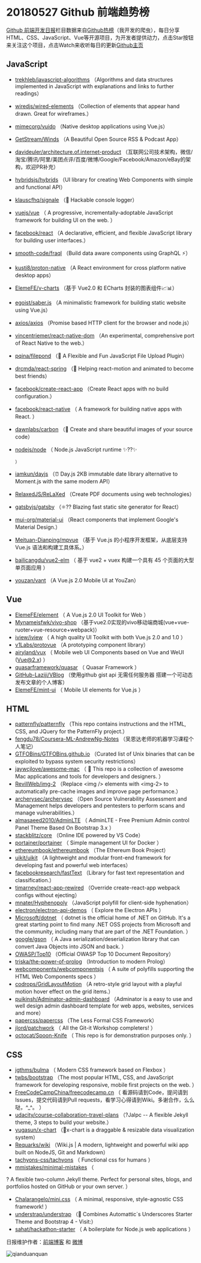 # 20180527 Github 前端趋势榜

[Github 前端开发日报](http://caibaojian.com/c/news)栏目数据来自[Github热榜](http://news.caibaojian.com/)（我开发的爬虫），每日分享HTML、CSS、JavaScript、Vue等开源项目，为开发者提供动力，点击Star按钮来关注这个项目，点击Watch来收听每日的更新[Github主页](https://github.com/kujian/githubTrending)
## JavaScript

* [trekhleb/javascript-algorithms](https://github.com/trekhleb/javascript-algorithms) （Algorithms and data structures implemented in JavaScript with explanations and links to further readings）
* [wiredjs/wired-elements](https://github.com/wiredjs/wired-elements) （Collection of elements that appear hand drawn. Great for wireframes.）
* [mimecorg/vuido](https://github.com/mimecorg/vuido) （Native desktop applications using Vue.js）
* [GetStream/Winds](https://github.com/GetStream/Winds) （A Beautiful Open Source RSS &amp; Podcast App）
* [davideuler/architecture.of.internet-product](https://github.com/davideuler/architecture.of.internet-product) （互联网公司技术架构，微信/淘宝/腾讯/阿里/美团点评/百度/微博/Google/Facebook/Amazon/eBay的架构，欢迎PR补充）
* [hybridsjs/hybrids](https://github.com/hybridsjs/hybrids) （UI library for creating Web Components with simple and functional API）
* [klauscfhq/signale](https://github.com/klauscfhq/signale) （👋 Hackable console logger）
* [vuejs/vue](https://github.com/vuejs/vue) （
        A progressive, incrementally-adoptable JavaScript framework for building UI on the web.
      ）
* [facebook/react](https://github.com/facebook/react) （A declarative, efficient, and flexible JavaScript library for building user interfaces.）
* [smooth-code/fraql](https://github.com/smooth-code/fraql) （Build data aware components using GraphQL ⚡️）
* [kusti8/proton-native](https://github.com/kusti8/proton-native) （A React environment for cross platform native desktop apps）
* [ElemeFE/v-charts](https://github.com/ElemeFE/v-charts) （基于 Vue2.0 和 ECharts 封装的图表组件📈📊）
* [egoist/saber.js](https://github.com/egoist/saber.js) （A minimalistic framework for building static website using Vue.js）
* [axios/axios](https://github.com/axios/axios) （Promise based HTTP client for the browser and node.js）
* [vincentriemer/react-native-dom](https://github.com/vincentriemer/react-native-dom) （An experimental, comprehensive port of React Native to the web.）
* [pqina/filepond](https://github.com/pqina/filepond) （🌊 A Flexible and Fun JavaScript File Upload Plugin）
* [drcmda/react-spring](https://github.com/drcmda/react-spring) （🙌 Helping react-motion and animated to become best friends）
* [facebook/create-react-app](https://github.com/facebook/create-react-app) （Create React apps with no build configuration.）
* [facebook/react-native](https://github.com/facebook/react) （
        A framework for building native apps with React.
      ）
* [dawnlabs/carbon](https://github.com/dawnlabs/carbon) （🎨 Create and share beautiful images of your source code）
* [nodejs/node](https://github.com/nodejs/node) （
        Node.js JavaScript runtime ✨??✨

      ）
* [iamkun/dayjs](https://github.com/iamkun/dayjs) （⏰ Day.js 2KB immutable date library alternative to Moment.js with the same modern API）
* [RelaxedJS/ReLaXed](https://github.com/RelaxedJS/ReLaXed) （Create PDF documents using web technologies）
* [gatsbyjs/gatsby](https://github.com/gatsbyjs/gatsby) （⚛️?? Blazing fast static site generator for React）
* [mui-org/material-ui](https://github.com/mui-org/material-ui) （React components that implement Google's Material Design.）
* [Meituan-Dianping/mpvue](https://github.com/Meituan-Dianping/mpvue) （基于 Vue.js 的小程序开发框架，从底层支持 Vue.js 语法和构建工具体系。）
* [bailicangdu/vue2-elm](https://github.com/bailicangdu/vue2-elm) （
        基于 vue2 + vuex 构建一个具有 45 个页面的大型单页面应用
      ）
* [youzan/vant](https://github.com/youzan/vant) （A Vue.js 2.0 Mobile UI at YouZan）

## Vue

* [ElemeFE/element](https://github.com/ElemeFE/element) （
        A Vue.js 2.0 UI Toolkit for Web
      ）
* [Mynameisfwk/vivo-shop](https://github.com/Mynameisfwk/vivo-shop) （基于vue2.0实现的vivo移动端商城(vue+vue-ruoter+vue-resource+webpack)）
* [iview/iview](https://github.com/iview/iview) （
        A high quality UI Toolkit with both Vue.js 2.0 and 1.0
      ）
* [v1Labs/protovue](https://github.com/v1Labs/protovue) （A prototyping component library）
* [airyland/vux](https://github.com/airyland/vux) （
        Mobile web UI Components based on Vue and WeUI (Vue@2.x)
      ）
* [quasarframework/quasar](https://github.com/quasarframework/quasar) （
        Quasar Framework
      ）
* [GitHub-Laziji/VBlog](https://github.com/GitHub-Laziji/VBlog) （使用github gist api 无需任何服务器 搭建一个可动态发布文章的个人博客）
* [ElemeFE/mint-ui](https://github.com/ElemeFE/mint-ui) （
        Mobile UI elements for Vue.js
      ）

## HTML

* [patternfly/patternfly](https://github.com/patternfly/patternfly) （This repo contains instructions and the HTML, CSS, and JQuery for the PatternFly project.）
* [fengdu78/Coursera-ML-AndrewNg-Notes](https://github.com/fengdu78/Coursera-ML-AndrewNg-Notes) （吴恩达老师的机器学习课程个人笔记）
* [GTFOBins/GTFOBins.github.io](https://github.com/GTFOBins/GTFOBins.github.io) （Curated list of Unix binaries that can be exploited to bypass system security restrictions）
* [jaywcjlove/awesome-mac](https://github.com/jaywcjlove/awesome-mac) （
         This repo is a collection of awesome Mac applications and tools for developers and designers.
      ）
* [RevillWeb/img-2](https://github.com/RevillWeb/img-2) （Replace &lt;img /&gt; elements with &lt;img-2&gt; to automatically pre-cache images and improve page performance.）
* [archerysec/archerysec](https://github.com/archerysec/archerysec) （Open Source Vulnerability Assessment and Management helps developers and pentesters to perform scans and manage vulnerabilities.）
* [almasaeed2010/AdminLTE](https://github.com/almasaeed2010/AdminLTE) （
        AdminLTE - Free Premium Admin control Panel Theme Based On Bootstrap 3.x
      ）
* [stackblitz/core](https://github.com/stackblitz/core) （Online IDE powered by VS Code）
* [portainer/portainer](https://github.com/portainer/portainer) （
        Simple management UI for Docker
      ）
* [ethereumbook/ethereumbook](https://github.com/ethereumbook/ethereumbook) （The Ethereum Book Project）
* [uikit/uikit](https://github.com/uikit/uikit) （A lightweight and modular front-end framework for developing fast and powerful web interfaces）
* [facebookresearch/fastText](https://github.com/facebookresearch/fastText) （Library for fast text representation and classification.）
* [timarney/react-app-rewired](https://github.com/timarney/react-app-rewired) （Override create-react-app webpack configs without ejecting）
* [mnater/Hyphenopoly](https://github.com/mnater/Hyphenopoly) （JavaScript polyfill for client-side hyphenation）
* [electron/electron-api-demos](https://github.com/electron/electron-api-demos) （
        Explore the Electron APIs
      ）
* [Microsoft/dotnet](https://github.com/Microsoft/dotnet) （
        dotnet is the official home of .NET on GitHub. It's a great starting point to find many .NET OSS projects from Microsoft and the community, including many that are part of the .NET Foundation.
      ）
* [google/gson](https://github.com/google/gson) （
        A Java serialization/deserialization library that can convert Java Objects into JSON and back.
      ）
* [OWASP/Top10](https://github.com/OWASP/Top10) （Official OWASP Top 10 Document Repository）
* [triska/the-power-of-prolog](https://github.com/triska/the-power-of-prolog) （Introduction to modern Prolog）
* [webcomponents/webcomponentsjs](https://github.com/webcomponents/webcomponentsjs) （
        A suite of polyfills supporting the HTML Web Components specs
      ）
* [codrops/GridLayoutMotion](https://github.com/codrops/GridLayoutMotion) （A retro-style grid layout with a playful motion hover effect on the grid items.）
* [puikinsh/Adminator-admin-dashboard](https://github.com/puikinsh/Adminator-admin-dashboard) （Adminator is a easy to use and well design admin dashboard template for web apps, websites, services and more）
* [papercss/papercss](https://github.com/papercss/papercss) （The Less Formal CSS Framework）
* [jlord/patchwork](https://github.com/jlord/patchwork) （
        All the Git-it Workshop completers! 
      ）
* [octocat/Spoon-Knife](https://github.com/octocat/Spoon-Knife) （
        This repo is for demonstration purposes only.
      ）

## CSS

* [jgthms/bulma](https://github.com/jgthms/bulma) （
        Modern CSS framework based on Flexbox
      ）
* [twbs/bootstrap](https://github.com/twbs/bootstrap) （The most popular HTML, CSS, and JavaScript framework for developing responsive, mobile first projects on the web.
      ）
* [FreeCodeCampChina/freecodecamp.cn](https://github.com/FreeCodeCampChina/freecodecamp.cn) （
        看源码请到Code，提问请到Issues，提交代码请到Pull requests，看学习心得请到Wiki。多谢合作，么么哒，^_^。
      ）
* [udacity/course-collaboration-travel-plans](https://github.com/udacity/course-collaboration-travel-plans) （?Jalpc -- A flexible Jekyll theme, 3 steps to build your website.）
* [yugasun/x-chart](https://github.com/yugasun/x-chart) （🚀x-chart is a draggable &amp; resizable data visualization system）
* [Requarks/wiki](https://github.com/Requarks/wiki) （Wiki.js | A modern, lightweight and powerful wiki app built on NodeJS, Git and Markdown）
* [tachyons-css/tachyons](https://github.com/tachyons-css/tachyons) （
        Functional css for humans
      ）
* [mmistakes/minimal-mistakes](https://github.com/mmistakes/minimal-mistakes) （
        
? A flexible two-column Jekyll theme. Perfect for personal sites, blogs, and portfolios hosted on GitHub or your own server.
      ）
* [Chalarangelo/mini.css](https://github.com/Chalarangelo/mini.css) （
        A minimal, responsive, style-agnostic CSS framework!
      ）
* [understrap/understrap](https://github.com/understrap/understrap) （👫 Combines Automattic´s Underscores Starter Theme and Bootstrap 4 - Visit:）
* [sahat/hackathon-starter](https://github.com/sahat/hackathon-starter) （
        A boilerplate for Node.js web applications
      ）


日报维护作者：[前端博客](http://caibaojian.com/) 和 [微博](http://caibaojian.com/go/weibo)

![qianduanquan](https://user-images.githubusercontent.com/3055447/38468989-651132ac-3b80-11e8-8e6b-15122322a9d7.png)